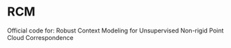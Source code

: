 # RCM
Official code for: Robust Context Modeling for Unsupervised Non-rigid Point Cloud Correspondence
